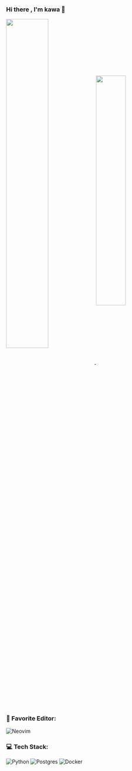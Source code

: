 ### Hi there , I'm kawa 👋

<a href="https://github.com/anuraghazra/github-readme-stats">
  <img align="center" width="47.86%" src="https://github-readme-stats.vercel.app/api?username=Lttce&count_private=true&theme=react" />
</a>
<a href="https://github.com/anuraghazra/convoychat">
  <img align="center" width="40%" src="https://github-readme-stats.vercel.app/api/top-langs/?username=Lttce&layout=compact&theme=react" />
</a>

### 📝 Favorite Editor:
![Neovim](https://img.shields.io/badge/NeoVim-%2357A143.svg?&style=for-the-badge&logo=neovim&logoColor=white)

### 💻 Tech Stack:
![Python](https://img.shields.io/badge/python-3670A0?style=for-the-badge&logo=python&logoColor=ffdd54)
![Postgres](https://img.shields.io/badge/postgres-%23316192.svg?style=for-the-badge&logo=postgresql&logoColor=white)
![Docker](https://img.shields.io/badge/docker-%230db7ed.svg?style=for-the-badge&logo=docker&logoColor=white) 
